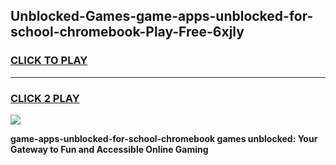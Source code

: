 
## Unblocked-Games-game-apps-unblocked-for-school-chromebook-Play-Free-6xjly
<h3>
<a href="https://premium76.site?title=game-apps-unblocked-for-school-chromebook&ref=18A1">CLICK TO PLAY</a></h3>
<hr>

<h3>
<a href="https://premium76.site?title=game-apps-unblocked-for-school-chromebook&ref=18A1">CLICK 2 PLAY</a>
  
</h3>

<a href="https://premium76.site?title=game-apps-unblocked-for-school-chromebook&ref=18A1"><img src="https://clearcache.store/games.png"></a>


**game-apps-unblocked-for-school-chromebook games unblocked: Your Gateway to Fun and Accessible Online Gaming**
